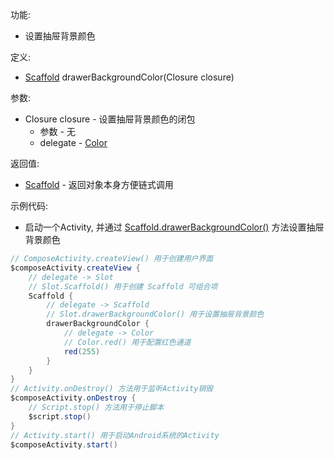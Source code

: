 功能:

+ 设置抽屉背景颜色

定义:

+ [Scaffold](/API/UI/Compose/Widget/Scaffold/README.md) drawerBackgroundColor(Closure closure)

参数:

+ Closure closure - 设置抽屉背景颜色的闭包
    + 参数 - 无
    + delegate - [Color](/API/UI/Compose/Theme/Color/Color/README.md)

返回值:

+ [Scaffold](/API/UI/Compose/Widget/Scaffold/README.md) - 返回对象本身方便链式调用

示例代码:

+ 启动一个Activity,
  并通过 [Scaffold.drawerBackgroundColor()](/API/UI/Compose/Widget/Scaffold/README.md?id=drawerBackgroundColor)
  方法设置抽屉背景颜色

```groovy
// ComposeActivity.createView() 用于创建用户界面
$composeActivity.createView {
    // delegate -> Slot
    // Slot.Scaffold() 用于创建 Scaffold 可组合项
    Scaffold {
        // delegate -> Scaffold
        // Slot.drawerBackgroundColor() 用于设置抽屉背景颜色
        drawerBackgroundColor {
            // delegate -> Color
            // Color.red() 用于配置红色通道
            red(255)
        }
    }
}
// Activity.onDestroy() 方法用于监听Activity销毁
$composeActivity.onDestroy {
    // Script.stop() 方法用于停止脚本
    $script.stop()
}
// Activity.start() 用于启动Android系统的Activity
$composeActivity.start()
```